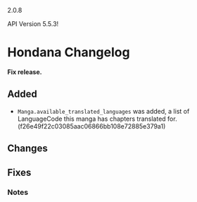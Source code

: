 2.0.8

API Version 5.5.3!

# Hondana Changelog
**Fix release.**

## Added
- `Manga.available_translated_languages` was added, a list of LanguageCode this manga has chapters translated for. (f26e49f22c03085aac06866bb108e72885e379a1)

## Changes

## Fixes

### Notes
